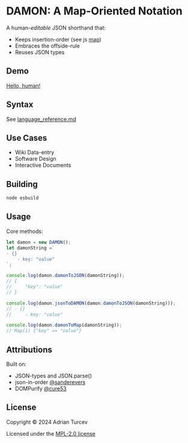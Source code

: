 # DAMON: A Map-Oriented Notation

A human-*editable* JSON shorthand that:

- Keeps insertion-order (see js [map](https://developer.mozilla.org/en-US/docs/Web/JavaScript/Reference/Global_Objects/Map))
- Embraces the offside-rule
- Reuses JSON types

## Demo

[Hello, human!](https://planviii.com/)

## Syntax

See [language_reference.md](./language_reference.md)

## Use Cases

- Wiki Data-entry
- Software Design
- Interactive Documents

## Building

```Bash
node esbuild
```

## Usage

Core methods:

```js
let damon = new DAMON();
let damonString =`
- {}
    - key: "value"
`;

console.log(damon.damonToJSON(damonString));
// {
//     "key": "value"
// }

console.log(damon.jsonToDAMON(damon.damonToJSON(damonString)));
// - {}
//     - key: "value"

console.log(damon.damonToMap(damonString));
// Map(1) {"key" => "value"}
```

## Attributions

Built on:

- JSON-types and JSON.parse()
- json-in-order [@sanderevers](https://github.com/sanderevers)
- DOMPurify [@cure53](https://github.com/cure53)

## License

Copyright © 2024 Adrian Turcev

Licensed under the [MPL-2.0 license](./LICENSE.txt)